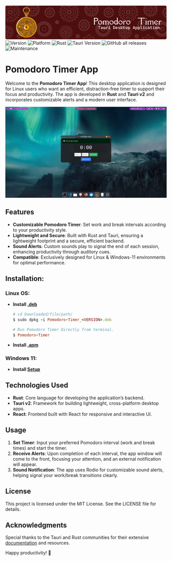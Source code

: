 ![Header](./assets/github-header-image.png)
![Version](https://img.shields.io/github/v/release/akash2061/Pomodoro-Timer-App-Rust)
![Platform](https://img.shields.io/badge/platform-Linux%20%7C%20Windows-blueviolet)
![Rust](https://img.shields.io/badge/language-Rust-blue)
![Tauri Version](https://img.shields.io/badge/Tauri-v2.0-blue)
![GitHub all releases](https://img.shields.io/github/downloads/akash2061/Pomodoro-Timer-App-Rust/total)
![Maintenance](https://img.shields.io/badge/maintenance-actively--maintained-brightgreen)

# Pomodoro Timer App

Welcome to the **Pomodoro Timer App**! This desktop application is designed for Linux users who want an efficient, distraction-free timer to support their focus and productivity. The app is developed in **Rust** and **Tauri v2** and incorporates customizable alerts and a modern user interface.

![View-Demo](./assets/Demo.png)

## Features

- **Customizable Pomodoro Timer**: Set work and break intervals according to your productivity style.
- **Lightweight and Secure**: Built with Rust and Tauri, ensuring a lightweight footprint and a secure, efficient backend.
- **Sound Alerts**: Custom sounds play to signal the end of each session, enhancing productivity through auditory cues.
- **Compatible**: Exclusively designed for Linux & Windows-11 environments for optimal performance.


## Installation:

### Linux OS:

+ **Install [.deb](https://github.com/akash2061/Pomodoro-Timer-App-Rust/releases/download/v0.1.0/Pomodoro-Timer_0.1.0_amd64.deb)**
    ```ruby
    # cd Downloaded/file/path/
    $ sudo dpkg -i Pomodoro-Timer_<VERSION>.deb
    ```
    ```ruby
    # Run Pomodoro Timer Directly from terminal.
    $ Pomodoro-Timer
    ```

+ **Install [.apm](https://github.com/akash2061/Pomodoro-Timer-App-Rust/releases/download/v0.1.0/Pomodoro-Timer-0.1.0-1.x86_64.rpm)**

### Windows 11:
+ **Install [Setup](https://github.com/akash2061/Pomodoro-Timer-App-Rust/releases/download/v0.1.0/Pomodoro-Timer_0.1.0_x64-setup.exe)**

## Technologies Used

- **Rust**: Core language for developing the application’s backend.
- **Tauri v2**: Framework for building lightweight, cross-platform desktop apps.
- **React**: Frontend built with React for responsive and interactive UI.

## Usage

1. **Set Timer**: Input your preferred Pomodoro interval (work and break times) and start the timer.
2. **Receive Alerts**: Upon completion of each interval, the app window will come to the front, focusing your attention, and an external notification will appear.
3. **Sound Notification**: The app uses Rodio for customizable sound alerts, helping signal your work/break transitions clearly.

## License
This project is licensed under the MIT License. See the LICENSE file for details.

## Acknowledgments
Special thanks to the Tauri and Rust communities for their extensive [documentation](https://v2.tauri.app/) and resources.

Happy productivity! 🎯
